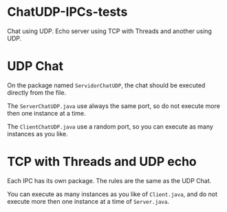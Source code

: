 # ChatUDP-IPCs-tests
Chat using UDP. Echo server using TCP with Threads and another using UDP.

# UDP Chat

On the package named `ServidorChatUDP`, the chat should be executed directly from the file.

The `ServerChatUDP.java` use always the same port, so do not execute more then one instance at a time.

The `ClientChatUDP.java` use a random port, so you can execute as many instances as you like.

# TCP with Threads and UDP echo

Each IPC has its own package.
The rules are the same as the UDP Chat.

You can execute as many instances as you like of `Client.java`, and do not execute more then one instance at a time of `Server.java`.
